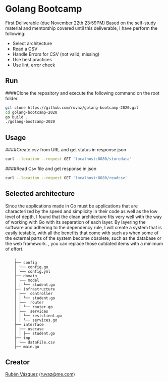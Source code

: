 # Golang Bootcamp

First Deliverable (due November 22th 23:59PM)
Based on the self-study material and mentorship covered until this deliverable, I have perform the following:

 - Select architecture
 - Read a CSV
 - Handle Errors for CSV  (not valid, missing)
 - Use best practices
 - Use lint, error check

## Run

####Clone the repository and execute the following command on the root folder.

``` bash
git clone https://github.com/ruvaz/golang-bootcamp-2020.git
cd golang-bootcamp-2020
go build . 
./golang-bootcamp-2020
``` 

## Usage

####Create csv from URL and get status in response json
``` bash
curl --location --request GET 'localhost:8080/storedata'
``` 

####Read Csv file and get response in json
``` bash
curl --location --request GET 'localhost:8080/readcsv'
``` 

## Selected architecture

Since the applications made in Go must be applications that are characterized by the speed and simplicity in their code as well as the low level of depth, I found that the clean architecture fits very well with the way of working with Go with its separation of each layer. By layering the software and adhering to the dependency rule, I will create a system that is easily testable, with all the benefits that come with such as when some of the external parts of the system become obsolete, such as the database or the web framework. , you can replace those outdated items with a minimum of effort.

```text
    .
    ├── config
    │ └── config.go
    │ └── config.yml    
    ├── domain  
    │ └── model  
    │ │ └── student.go  
    ├── infrastructure  
    │ ├──  controller  
    │ │ └── student.go
    │ ├──  router
    │ │ └── router.go
    │ ├──  services
    │ │ └── restclient.go  
    │ │ └── services.go  
    ├── interface  
    │ ├── usecase  
    │ │ ├── student.go   
    ├── tmp
    │ └── dataFile.csv
    ├── main.go  
```

## Creator

[Rubén Vázquez](https://github.com/ruvaz) (ruvaz@me.com)